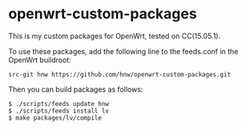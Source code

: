 # openwrt-custom-packages

This is my custom packages for OpenWrt, tested on CC(15.05.1).

To use these packages, add the following line to the feeds.conf in the OpenWrt buildroot:

```
src-git hnw https://github.com/hnw/openwrt-custom-packages.git
```
  
Then you can build packages as follows:

```
$ ./scripts/feeds update hnw
$ ./scripts/feeds install lv
$ make packages/lv/compile
```
